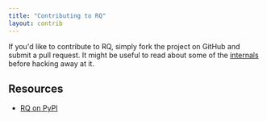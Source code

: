 ```yaml
---
title: "Contributing to RQ"
layout: contrib
---
```


If you'd like to contribute to RQ, simply fork the project on GitHub and submit
a pull request.  It might be useful to read about some of the
<a href="contrib/internals/">internals</a> before hacking away at it.

## Resources

* [RQ on PyPI](http://pypi.python.org/pypi/rq)
